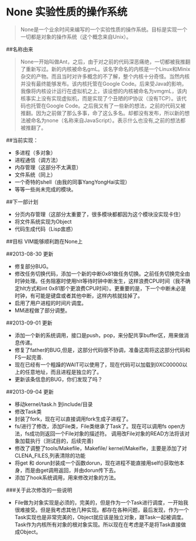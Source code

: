None 实验性质的操作系统
=======================
>None是一个业余时间来编写的一个实验性质的操作系统。目标是实现一个一切都是对象的操作系统（这个概念来自Unix）。

##名称由来
>None一开始叫做Ant，之后，由于对之前的代码深恶痛绝，一切都被我推翻了重新写过。新的内核被命名gmL。该名字命名的内核是一个Linux和Minix杂交的产物。而且当时对许多概念的不了解，整个内核十分奇怪。当然内核并没有最终能够发布。该内核托管在Google Code。后来受Java的影响，我像将内核设计运行在虚拟机之上，该设想的内核被命名为vmgmL，该内核事实上没有实现虚拟机，而是实现了个丑陋的IP协议（没有TCP）。该代码也托管在Google Code。之后我又有了一些新的想法，之前的代码又被推翻。因为之前做了那么多事，命了这么多名。却都没有发布，所以新的想法被命名为none（名称来自JavaScript）。表示什么也没有,之前的想法都被推翻了。

##当前实现：
- 多进程（多对象）
- 进程通信（调方法）
- 内存管理（这部分不太满意）
- 文件系统（同上）
- 一个奇特的shell（由我的同事YangYongHai实现）
- 等等一些尚未完成的模块。

##下一部计划
- 分页内存管理（这部分太重要了，很多模块都都因为这个模块没实现卡住）
- 将文件系统实现为Object
- 代码生成代码（Lisp盅惑）


##目标
VIM能够顺利跑在None上

##2013-08-30 更新
- 修复部分BUG。
- 修改任务切换代码，添加一个新的中断0x81做任务切换。之前任务切换完全由时钟处理。任务阻塞时使用hlt等待时钟中断发生，这样浪费CPU时间（我不确定hlt方式和int 0x81那个更浪费CPU时间）。更重要的是，下一个中断未必是时钟，有可能是键盘或者其他中断，这样内核就挂掉了。
- 启用了用户进程的时间片调度。
- MM进程做了部分调整。

##2013-09-01 更新
- 添加一个新的系统调用，接口是push，pop，来分配共享buffer区，用来做消息传递。
- 修复了father的BUG,但是，这部分代码很不协调，准备这周将这这部分代码和FS一起完善.
- 现在已经有一个粗躁的WAIT可以使用了，现在代码可以加载到0XC00000以上的任意地址，而且进程是独立的了。
- 更新该条信息的BUG，你们发现了吗？

##2013-09-04 更新
- 移动kernel/task.h 到include/目录
- 修改Task类
- 封装了fork，现在可以直接调用fork生成子进程了。
- fs/进行了修改，添加File类，File类继承了Task了。现在可以调用fs open方法，fs成功则返回一个File对象的描述符。
  调用改File对象的READ方法将该对象加载执行（测试目的，后续完善)
- 修改了调整了tools/Makefile，Makefile/ kernel/Makeifle，主要是添加了对CLENA\_FILES,列表清除的功能
- 将get 和 dorun封装成一个函数dorun，现在进程不能直接用self()获取他本身，而是由get调用返回，并由dorun传下去。
- 添加了hook系统调用，用来修改对象的方法。

###关于此次修改的一些说明
- File做为对象实现是必须的，完美的，但是作为一个Task进行调度，一开始我很难接受。但是我考虑其他几种实现。都存在各种问题，最后发现，作为一个Task实现也是非常完美的，Object就应该是独立对象，跟Task一起被调度。Task作为内核所有对象的根对象实现。所以现在在考虑是不是将Task直接做成Object。
